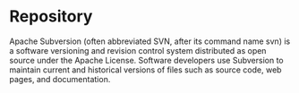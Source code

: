 # Repository
Apache Subversion (often abbreviated SVN, after its command name svn) is a software versioning and revision control system distributed as open source under the Apache License. Software developers use Subversion to maintain current and historical versions of files such as source code, web pages, and documentation.
